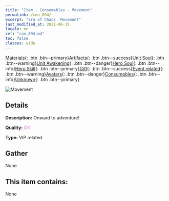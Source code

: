 ```yaml
---
title: "Item - Consumables - Movement"
permalink: /con_894/
excerpt: "Era of Chaos  Movement"
last_modified_at: 2021-06-15
locale: en
ref: "con_894.md"
toc: false
classes: wide
---
```

 [Materials](/Items/){: .btn .btn--primary}[Artifacts](/Items/Artifacts/){: .btn .btn--success}[Unit Soul](/Items/UnitSoul/){: .btn .btn--warning}[Unit Awakening](/Items/UnitAwakening/){: .btn .btn--danger}[Hero Soul](/Items/HeroSoul/){: .btn .btn--info}[Hero Skill](/Items/HeroSkill/){: .btn .btn--primary}[Gift](/Items/Gift/){: .btn .btn--success}[Event related](/Items/Events/){: .btn .btn--warning}[Avatars](/Items/Avatars/){: .btn .btn--danger}[Consumables](/Items/Consumables/){: .btn .btn--info}[Unknown](/Items/Unknown/){: .btn .btn--primary}

 ![Movement](/images/t/i_111.png)

## Details
 **Description:** Onward to adventure!

 **Quality:** <span style="color: #DA70D6">OK</span>

 **Type:** VIP related

## Gather

  None

## This item contains:

  None

